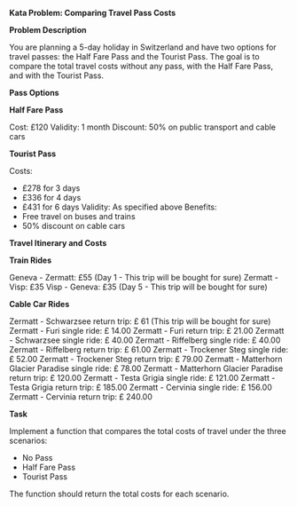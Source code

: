 **Kata Problem: __Comparing Travel Pass Costs__**

**Problem Description**

You are planning a 5-day holiday in Switzerland and have two options for travel passes: the Half Fare Pass and the Tourist Pass. The goal is to compare the total travel costs without any pass, with the Half Fare Pass, and with the Tourist Pass.

**Pass Options**

__Half Fare Pass__

Cost: £120
Validity: 1 month
Discount: 50% on public transport and cable cars

__Tourist Pass__

Costs:
- £278 for 3 days
- £336 for 4 days
- £431 for 6 days
Validity: As specified above
Benefits:
- Free travel on buses and trains
- 50% discount on cable cars

**Travel Itinerary and Costs**

__Train Rides__

Geneva - Zermatt: £55 (Day 1 - This trip will be bought for sure)
Zermatt - Visp: £35
Visp - Geneva: £35 (Day 5 - This trip will be bought for sure)

__Cable Car Rides__

Zermatt - Schwarzsee return trip: £ 61 (This trip will be bought for sure)
Zermatt - Furi single ride: £ 14.00
Zermatt - Furi return trip: £ 21.00
Zermatt - Schwarzsee single ride: £ 40.00
Zermatt - Riffelberg single ride: £ 40.00
Zermatt - Riffelberg return trip: £ 61.00
Zermatt - Trockener Steg single ride: £ 52.00
Zermatt - Trockener Steg return trip: £ 79.00
Zermatt - Matterhorn Glacier Paradise single ride: £ 78.00
Zermatt - Matterhorn Glacier Paradise return trip: £ 120.00
Zermatt - Testa Grigia single ride: £ 121.00
Zermatt - Testa Grigia return trip: £ 185.00
Zermatt - Cervinia single ride: £ 156.00
Zermatt - Cervinia return trip: £ 240.00


**Task**

Implement a function that compares the total costs of travel under the three scenarios:

- No Pass
- Half Fare Pass
- Tourist Pass

The function should return the total costs for each scenario.





